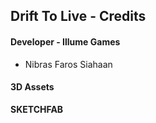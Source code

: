 ## Drift To Live - Credits

#### Developer - Illume Games

  - Nibras Faros Siahaan
  
  
#### 3D Assets

**SKETCHFAB**

